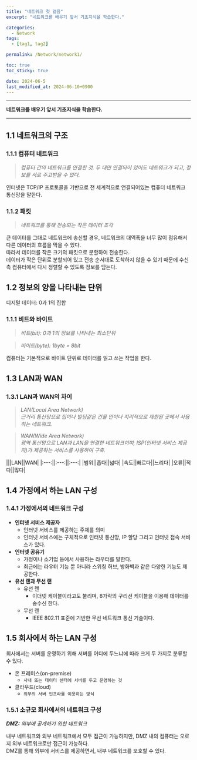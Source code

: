 ```yaml
---
title: "네트워크 첫 걸음"
excerpt: "네트워크를 배우기 앞서 기초지식을 학습한다."

categories:
  - Network
tags:
  - [tag1, tag2]

permalink: /Network/network1/

toc: true
toc_sticky: true

date: 2024-06-5
last_modified_at: 2024-06-10+0900
---
```

---
 **네트워크를 배우기 앞서 기초지식을 학습한다.**
 
---

## 1.1 네트워크의 구조

### 1.1.1 컴퓨터 네트워크

> *컴퓨터 간의 네트워크를 연결한 것. 두 대만 연결되어 있어도 네트워크가 되고, 정보를 서로 주고받을 수 있다.*

인터넷은 TCP/IP 프로토콜을 기반으로 전 세계적으로 연결되어있는 컴퓨터 네트워크 통신망을 말한다.

### 1.1.2 패킷

> *네트워크를 통해 전송되는 작은 데이터 조각*

큰 데이터를 그대로 네트워크에 송신할 경우, 네트워크의 대역폭을 너무 많이 점유해서 다른 데이터의 흐름을 막을 수 있다.
<br>
따라서 데이터를 작은 크기의 패킷으로 분할하여 전송한다.<br>
데이터가 작은 단위로 분할되어 있고 전송 순서대로 도착하지 않을 수 있기 때문에 수신측 컴퓨터에서 다시 정렬할 수 있도록 정보를 담는다.

## 1.2 정보의 양을 나타내는 단위

디지털 데이터: 0과 1의 집합

### 1.1.1 비트와 바이트

> *비트(bit): 0과 1의 정보를 나타내는 최소단위*

> *바이트(byte): 1byte = 8bit*

컴퓨터는 기본적으로 바이트 단위로 데이터를 읽고 쓰는 작업을 한다.

## 1.3 LAN과 WAN

### 1.3.1 LAN과 WAN의 차이

> *LAN(Local Area Network)  
근거리 통신망으로 집이나 빌딩같은 건물 안이나 지리적으로 제한된 곳에서 사용하는 네트워크.*

> *WAN(Wide Area Network)  
광역 통신망으로 LAN과 LAN을 연결한 네트워크이며, ISP(인터넷 서비스 제공자)가 제공하는 서비스를 사용하여 구축.*

|||LAN||WAN|
|:---:||:---:||:---:|
|범위||좁다||넓다|
|속도||빠르다||느리다|
|오류||적다||많다|

## 1.4 가정에서 하는 LAN 구성

### 1.4.1 가정에서의 네트워크 구성

- **인터넷 서비스 제공자**  
    - 인터넷 서비스를 제공하는 주체를 의미
    - 인터넷 서비스에는 구체적으로 인터넷 통신망, IP 할당 그리고 인터넷 접속 서비스가 있다.
- **인터넷 공유기**
    - 가정이나 소기업 등에서 사용하는 라우터를 말한다.
    - 최근에는 라우터 기능 뿐 아니라 스위칭 허브, 방화벽과 같은 다양한 기능도 제공한다.
- **유선 랜과 무선 랜**
    - 유선 랜
        - 이더넷 케이블이라고도 불리며, 8가락의 구리선 케이블을 이용해 데이터를 송수신 한다.
    - 무선 랜
        - IEEE 802.11 표준에 기반한 무선 네트워크 통신 기술이다.


## 1.5 회사에서 하는 LAN 구성

회사에서는 서버를 운영하기 위해 서버를 어디에 두느냐에 따라 크게 두 가지로 분류할 수 있다.
- 온 프레미스(on-premise)
  - `사내 또는 데이터 센터에 서버를 두고 운영하는 것`
- 클라우드(cloud)
  - `외부의 서버 인프라를 이용하는 방식`    

### 1.5.1 소규모 회사에서의 네트워크 구성

***DMZ:*** *외부에 공개하기 위한 네트워크*

내부 네트워크와 외부 네트워크에서 모두 접근이 가능하지만, DMZ 내의 컴퓨터는 오로지 외부 네트워크로만 접근이 가능하다.<br>
DMZ를 통해 외부에 서비스를 제공하면서, 내부 네트워크를 보호할 수 있다.